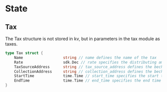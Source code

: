 <!-- order: 2 -->

# State

## Tax

The Tax structure is not stored in kv, but in parameters in the tax module as taxes.

```go
type Tax struct {
	Name                  string // name defines the name of the tax
	Rate                  sdk.Dec // rate specifies the distributing amount by ratio of total tax source
	TaxSourceAddress      string // tax_source_address defines the bech32-encoded address that source of the tax
	CollectionAddress     string // collection_address defines the bech32-encoded address of the tax pool to distribute
	StartTime             time.Time // start_time specifies the start time of the tax
	EndTime               time.Time // end_time specifies the end time of the tax
}
```
